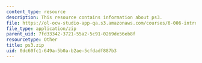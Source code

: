 ```yaml
---
content_type: resource
description: This resource contains information about ps3.
file: https://ol-ocw-studio-app-qa.s3.amazonaws.com/courses/6-006-introduction-to-algorithms-fall-2011/0dc60fc1649a5b0ab2ae5cfdadf887b3_ps3.zip
file_type: application/zip
parent_uid: 7fd33342-3721-55a2-5c91-0269de56eb8f
resourcetype: Other
title: ps3.zip
uid: 0dc60fc1-649a-5b0a-b2ae-5cfdadf887b3
---
```

